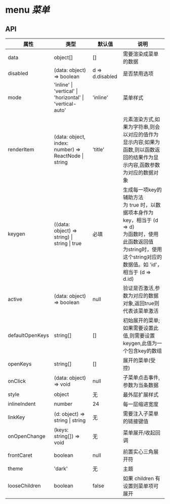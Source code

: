 # menu *菜单*

<example />

## API

| 属性 | 类型 | 默认值 | 说明 |
| --- | --- | --- | --- |
| data | object[] | [] | 需要渲染成菜单的数据 |
| disabled | (data: object) => boolean | d => d.disabled | 是否禁用选项 |
| mode | 'inline' \| 'vertical' \| 'horizontal' \| 'vertical-auto' | 'inline'| 菜单样式|
| renderItem | (data: object, index: number) => ReactNode \| string | 'title' | 元素渲染方式,如果为字符串,则会以对应的值作为显示内容;如果为函数,则以函数返回的结果作为显示内容,函数参数为对应的数据对象 |
| keygen | ((data: object) => string) \| string \| true | 必填 | 生成每一项key的辅助方法<br />为 true 时，以数据项本身作为key，相当于 (d => d)<br />为函数时，使用此函数返回值<br />为string时，使用这个string对应的数据值。如 'id'，相当于 (d => d.id) |
| active | (data: object) => boolean | null | 验证是否激活,参数为对应的数据对象,返回true则代表该菜单激活 |
| defaultOpenKeys | string[] | [] | 初始展开的菜单;如果需要设置此值,则需要设置keygen,此值为一个包含key的数组 |
| openKeys | string[] | [] | 展开的菜单(受控) | 
| onClick | (data: object) => void | null | 子菜单点击事件,参数为当条数据|
| style | object | 无 | 最外层扩展样式 |
| inlineIndent | number | 24 | 每一层缩进宽度 |
| linkKey | (d: object) => string \| string | 无 | 需要注入子菜单的链接键值 |  
| onOpenChange | (keys: string[]) => void | 无 | 菜单展开/收起回调 |
| frontCaret | boolean | null | 前置实心三角展开符 |
| theme | 'dark' | 无 | 主题 |
| looseChildren | boolean | false | 如果 children 有设置则菜单项可展开 |